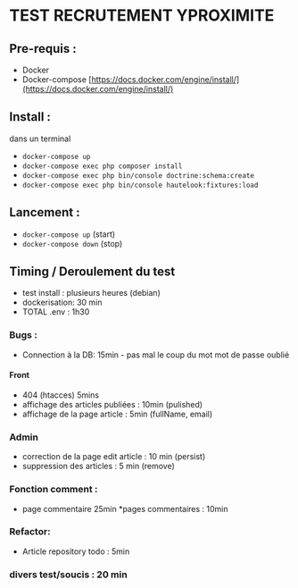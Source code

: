 # TEST RECRUTEMENT YPROXIMITE

## Pre-requis : 
* Docker
* Docker-compose 
  [https://docs.docker.com/engine/install/](https://docs.docker.com/engine/install/)
  
## Install : 
dans un terminal
* `docker-compose up`
* `docker-compose exec php composer install`
* `docker-compose exec php bin/console doctrine:schema:create`
* `docker-compose exec php bin/console hautelook:fixtures:load`

## Lancement :
* `docker-compose up` (start)
* `docker-compose down` (stop)


## Timing / Deroulement du test
* test install : plusieurs heures (debian)
* dockerisation: 30 min
* TOTAL .env : 1h30
### Bugs : 
* Connection à la DB: 15min  - pas mal le coup du mot mot de passe oublié

#### Front
* 404 (htacces) 5mins
* affichage des articles publiées : 10min (pulished)
* affichage de la page article : 5min (fullName, email)
  
### Admin
* correction de la page edit article : 10 min (persist)
* suppression des articles : 5 min (remove)

### Fonction comment : 
* page commentaire 25min
*pages commentaires : 10min
  
### Refactor:
* Article repository todo : 5min

### divers test/soucis : 20 min
